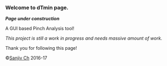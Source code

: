 ### Welcome to dTmin page.

***Page under construction*** 

A GUI based Pinch Analysis tool!

*This project is still a work in progress and needs massive amount of work.*

Thank you for following this page!

©[Sanjiv Ch](https://www.linkedin.com/in/sanjivch09) 2016-17
